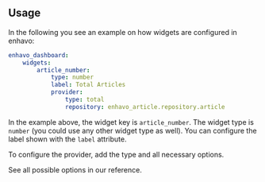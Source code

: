## Usage

In the following you see an example on how widgets are configured in
enhavo:

```yaml
enhavo_dashboard:
    widgets:
        article_number:
            type: number
            label: Total Articles
            provider:
                type: total
                repository: enhavo_article.repository.article
```

In the example above, the widget key is `article_number`. The widget
type is `number` (you could use any other widget type as well). You can
configure the label shown with the `label` attribute.

To configure the provider, add the type and all necessary options.

See all possible options in our reference.
